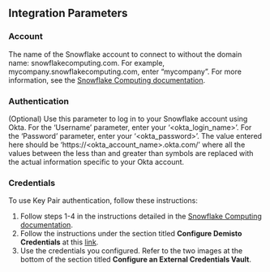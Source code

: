 ## Integration Parameters

### Account
The name of the Snowflake account to connect to without the domain name: snowflakecomputing.com. For example, mycompany.snowflakecomputing.com, enter “mycompany”. For more
information, see the [Snowflake Computing documentation](https://docs.snowflake.net/manuals/user-guide/python-connector-api.html#label-account-format-info).

### Authentication
(Optional) Use this parameter to log in to your Snowflake account using Okta. For the ‘Username’ parameter, enter your ‘<okta_login_name>’. For the ‘Password’ parameter, enter your ‘<okta_password>’. The value entered here should
be ‘https://<okta_account_name>.okta.com/’ where all the values between the less than and greater than symbols are replaced with the actual information specific to your Okta account.

### Credentials
To use Key Pair authentication, follow these instructions:
1. Follow steps 1-4 in the
instructions detailed in the [Snowflake Computing documentation](https://docs.snowflake.net/manuals/user-guide/python-connector-example.html#using-key-pair-authentication).
2. Follow the instructions under the
section titled **Configure Demisto Credentials** at this [link](https://support.demisto.com/hc/en-us/articles/115002567894).
3. Use the credentials you configured. Refer to the two images at the bottom of the section titled **Configure
an External Credentials Vault**.
